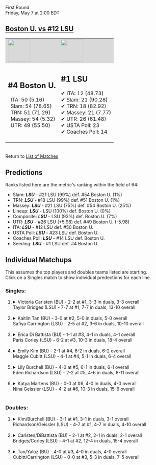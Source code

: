 First Round  
Friday, May 7 at 2:00 EDT
## [Boston U. vs #12 LSU](https://www.ncaa.com/game/5833658) 

<table><tr style="background-color: #d9d9d9 !important"><td><img src="https://www.ncaa.com/sites/default/files/images/logos/schools/b/boston-u.70.png" width="70" height="70" /></td><td><img src="https://www.ncaa.com/sites/default/files/images/logos/schools/l/lsu.70.png" width="70" height="70" /></td></tr><tr>
<td>  

<h2>#4 Boston U.</h2>  
&nbsp; ITA: 50 (5.16)<br>  
&nbsp; Slam: 54 (78.65)<br>  
&nbsp; TRN: 51 (71.29)<br>  
&nbsp; Massey: 54 (5.32)<br>  
&nbsp; UTR: 49 (55.50)<br>  
<br>  

</td>
<td>  

<h2>#1 LSU</h2>  
&#10004; ITA: 12 (48.73)<br>  
&#10004; Slam: 21 (90.28)<br>  
&#10004; TRN: 18 (82.92)<br>  
&#10004; Massey: 21 (7.77)<br>  
&#10004; UTR: 26 (61.48)<br>  
&#10004; USTA Poll: 23<br>  
&#10004; Coaches Poll: 14<br>  
<br>  

</td>
</tr></table>  


<br>Return to [List of Matches](../index.md)  

## Predictions  

Ranks listed here are the metric's ranking within the field of 64:  
- Slam: ***LSU*** - #21 LSU (99%) def. #54 Boston U. (1%)  
- TRN: ***LSU*** - #18 LSU (99%) def. #51 Boston U. (1%)  
- Massey: ***LSU*** - #21 LSU (75%) def. #54 Boston U. (25%)  
- Lineup: ***LSU*** - LSU (100%) def. Boston U. (0%)  
- Composite: ***LSU*** - LSU (93%) def. Boston U. (7%)  
- UTR: ***LSU*** - #26 LSU (+5.98) def. #49 Boston U. (-5.98)  
- ITA: ***LSU*** - #12 LSU def. #50 Boston U.  
- USTA Poll: ***LSU*** - #23 LSU def. Boston U.  
- Coaches Poll: ***LSU*** - #14 LSU def. Boston U.  
- Seeding: ***LSU*** - #1 LSU def. #4 Boston U.  

## Individual Matchups  
This assumes the top players and doubles teams listed are starting.  
Click on a Singles match to show individual predections for each line.  

### Singles:  

<ol>
<li><details>
<summary markdown="span">Victoria Carlsten (BU) - 2-2 at #1, 3-3 in duals, 3-3 overall<br>Taylor Bridges (LSU) - 7-7 at #1, 7-7 in duals, 13-10 overall</summary>
<h4>Predictions</h4><ul>
<li>Slam: <b><i>LSU</i></b> - Bridges (94%) def. Carlsten (6%)</li>  
<li>TRN: <b><i>LSU</i></b> - Bridges (94%) def. Carlsten (6%)</li>  
<li>Massey: <b><i>LSU</i></b> - Bridges (75%) def. Carlsten (25%)</li>  
<li>UTR: <b><i>LSU</i></b> - Bridges (86%) def. Carlsten (14%)</li>  
<li>Composite: <b><i>LSU</i></b> - Bridges (87%) def. Carlsten (13%)</li>  
<li>ITA: <b><i>LSU</i></b> - Bridges (11.61) def. Carlsten (0.00)</li>  
</ul>
</details>&nbsp;</li>
<li><details>
<summary markdown="span">Kaitlin Tan (BU) - 3-0 at #2, 5-0 in duals, 5-0 overall<br>Safiya Carrington (LSU) - 2-5 at #2, 3-6 in duals, 10-10 overall</summary>
<h4>Predictions</h4><ul>
<li>Slam: <b><i>LSU</i></b> - Carrington (79%) def. Tan (21%)</li>  
<li>TRN: <b><i>LSU</i></b> - Carrington (78%) def. Tan (22%)</li>  
<li>Massey: <b><i>BU</i></b> - Tan (75%) def. Carrington (25%)</li>  
<li>UTR: <b><i>LSU</i></b> - Carrington (91%) def. Tan (9%)</li>  
<li>Composite: <b><i>LSU</i></b> - Carrington (61%) def. Tan (39%)</li>  
<li>ITA: <b><i>LSU</i></b> - Carrington (4.09) def. Tan (3.03)</li>  
</ul>
</details>&nbsp;</li>
<li><details>
<summary markdown="span">Erica Di Battista (BU) - 1-1 at #3, 4-1 in duals, 4-1 overall<br>Paris Corley (LSU) - 6-2 at #3, 10-3 in duals, 18-4 overall</summary>
<h4>Predictions</h4><ul>
<li>Slam: <b><i>LSU</i></b> - Corley (96%) def. Battista (4%)</li>  
<li>TRN: <b><i>LSU</i></b> - Corley (97%) def. Battista (3%)</li>  
<li>Massey: <b><i>LSU</i></b> - Corley (75%) def. Battista (25%)</li>  
<li>UTR: <b><i>LSU</i></b> - Corley (97%) def. Battista (3%)</li>  
<li>Composite: <b><i>LSU</i></b> - Corley (91%) def. Battista (9%)</li>  
<li>ITA: <b><i>LSU</i></b> - Corley (9.83) def. Battista (2.01)</li>  
</ul>
</details>&nbsp;</li>
<li><details>
<summary markdown="span">Emily Kim (BU) - 2-1 at #4, 6-2 in duals, 6-2 overall<br>Maggie Cubitt (LSU) - 4-1 at #4, 5-1 in duals, 6-4 overall</summary>
<h4>Predictions</h4><ul>
<li>Slam: <b><i>LSU</i></b> - Cubitt (96%) def. Kim (4%)</li>  
<li>TRN: <b><i>LSU</i></b> - Cubitt (96%) def. Kim (4%)</li>  
<li>Massey: <b><i>LSU</i></b> - Cubitt (75%) def. Kim (25%)</li>  
<li>UTR: <b><i>LSU</i></b> - Cubitt (97%) def. Kim (3%)</li>  
<li>Composite: <b><i>LSU</i></b> - Cubitt (90%) def. Kim (10%)</li>  
<li>ITA: <b><i>BU</i></b> - Kim (2.60) def. Cubitt (2.11)</li>  
</ul>
</details>&nbsp;</li>
<li><details>
<summary markdown="span">Lily Burchell (BU) - 4-0 at #5, 6-1 in duals, 6-1 overall<br>Eden Richardson (LSU) - 2-2 at #5, 4-6 in duals, 8-11 overall</summary>
<h4>Predictions</h4><ul>
<li>Slam: <b><i>LSU</i></b> - Richardson (94%) def. Burchell (6%)</li>  
<li>TRN: <b><i>LSU</i></b> - Richardson (90%) def. Burchell (10%)</li>  
<li>Massey: <b><i>LSU</i></b> - Richardson (75%) def. Burchell (25%)</li>  
<li>UTR: <b><i>LSU</i></b> - Richardson (90%) def. Burchell (10%)</li>  
<li>Composite: <b><i>LSU</i></b> - Richardson (87%) def. Burchell (13%)</li>  
<li>ITA: <b><i>BU</i></b> - Burchell (3.12) def. Richardson (1.47)</li>  
</ul>
</details>&nbsp;</li>
<li><details>
<summary markdown="span">Katya Martens (BU) - 0-0 at #6, 4-0 in duals, 4-0 overall<br>Nina Geissler (LSU) - 4-2 at #6, 10-3 in duals, 15-6 overall</summary>
<h4>Predictions</h4><ul>
<li>Slam: <b><i>LSU</i></b> - Geissler (96%) def. Martens (4%)</li>  
<li>TRN: <b><i>LSU</i></b> - Geissler (95%) def. Martens (5%)</li>  
<li>Massey: <b><i>LSU</i></b> - Geissler (75%) def. Martens (25%)</li>  
<li>UTR: <b><i>LSU</i></b> - Geissler (92%) def. Martens (8%)</li>  
<li>Composite: <b><i>LSU</i></b> - Geissler (89%) def. Martens (11%)</li>  
<li>ITA: <b><i>BU</i></b> - Martens (2.51) def. Geissler (2.01)</li>  
</ul>
</details>&nbsp;</li>
</ol>

### Doubles:  

<ol>
<li><details>
<summary markdown="span">Kim/Burchell (BU) - 3-1 at #1, 3-1 in duals, 3-1 overall<br>Richardson/Geissler (LSU) - 4-7 at #1, 4-7 in duals, 4-10 overall</summary>
<br>Sorry, we don't have any metrics for this match
</details>&nbsp;</li>
<li><details>
<summary markdown="span">Carlsten/DiBattista (BU) - 2-1 at #2, 2-1 in duals, 2-1 overall<br>Bridges/Corley (LSU) - 4-1 at #2, 12-4 in duals, 15-4 overall</summary>
<br>Sorry, we don't have any metrics for this match
</details>&nbsp;</li>
<li><details>
<summary markdown="span">Tan/Yaloz (BU) - 4-0 at #3, 4-0 in duals, 4-0 overall<br>Cubitt/Carrington (LSU) - 0-0 at #3, 5-3 in duals, 7-5 overall</summary>
<br>Sorry, we don't have any metrics for this match
</details>&nbsp;</li>
</ol>